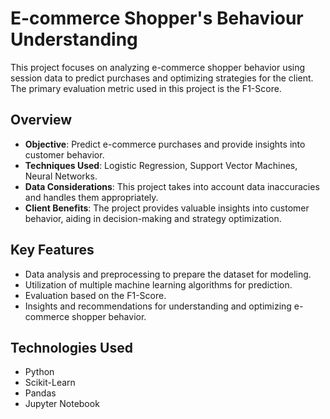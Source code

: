 # E-commerce Shopper's Behaviour Understanding

This project focuses on analyzing e-commerce shopper behavior using session data to predict purchases and optimizing strategies for the client. The primary evaluation metric used in this project is the F1-Score.

## Overview

- **Objective**: Predict e-commerce purchases and provide insights into customer behavior.
- **Techniques Used**: Logistic Regression, Support Vector Machines, Neural Networks.
- **Data Considerations**: This project takes into account data inaccuracies and handles them appropriately.
- **Client Benefits**: The project provides valuable insights into customer behavior, aiding in decision-making and strategy optimization.

## Key Features

- Data analysis and preprocessing to prepare the dataset for modeling.
- Utilization of multiple machine learning algorithms for prediction.
- Evaluation based on the F1-Score.
- Insights and recommendations for understanding and optimizing e-commerce shopper behavior.

## Technologies Used

- Python
- Scikit-Learn
- Pandas
- Jupyter Notebook
